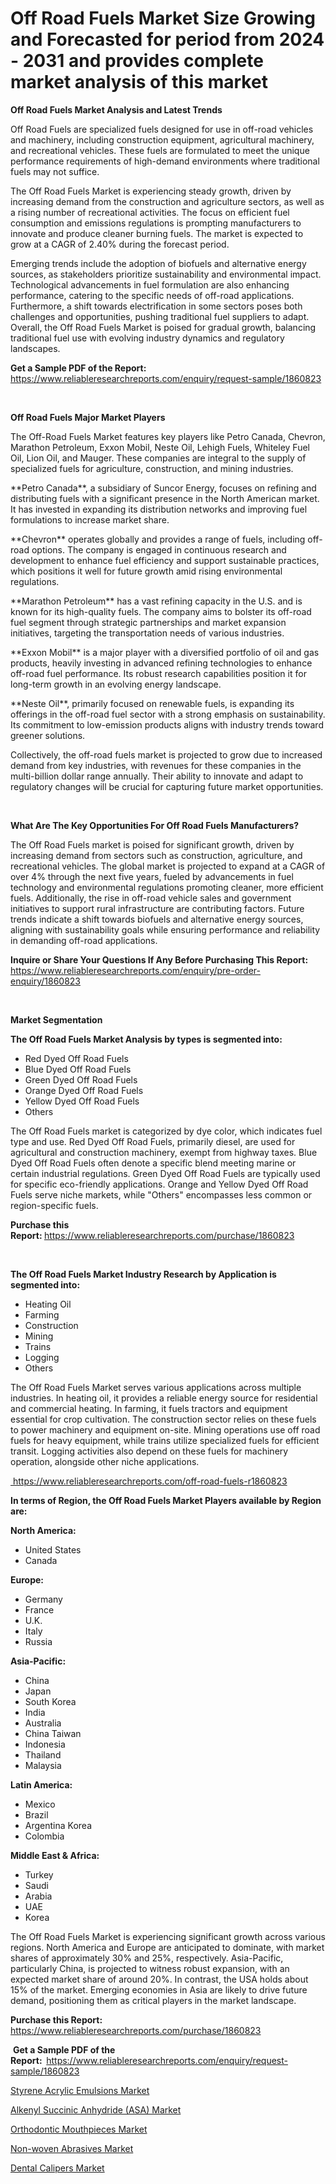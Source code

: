 <p><h1>Off Road Fuels Market Size Growing and Forecasted for period from 2024 - 2031 and provides complete market analysis of this market</h1></p><p><strong>Off Road Fuels Market Analysis and Latest Trends</strong></p>
<p><p>Off Road Fuels are specialized fuels designed for use in off-road vehicles and machinery, including construction equipment, agricultural machinery, and recreational vehicles. These fuels are formulated to meet the unique performance requirements of high-demand environments where traditional fuels may not suffice. </p><p>The Off Road Fuels Market is experiencing steady growth, driven by increasing demand from the construction and agriculture sectors, as well as a rising number of recreational activities. The focus on efficient fuel consumption and emissions regulations is prompting manufacturers to innovate and produce cleaner burning fuels. The market is expected to grow at a CAGR of 2.40% during the forecast period. </p><p>Emerging trends include the adoption of biofuels and alternative energy sources, as stakeholders prioritize sustainability and environmental impact. Technological advancements in fuel formulation are also enhancing performance, catering to the specific needs of off-road applications. Furthermore, a shift towards electrification in some sectors poses both challenges and opportunities, pushing traditional fuel suppliers to adapt. Overall, the Off Road Fuels Market is poised for gradual growth, balancing traditional fuel use with evolving industry dynamics and regulatory landscapes.</p></p>
<p><strong>Get a Sample PDF of the Report:&nbsp;</strong> <a href="https://www.reliableresearchreports.com/enquiry/request-sample/1860823?utm_campaign=37&utm_medium=2&utm_source=Github&utm_content=ia&utm_term=06112024&utm_id=off-road-fuels">https://www.reliableresearchreports.com/enquiry/request-sample/1860823</a></p>
<p>&nbsp;</p>
<p><strong>Off Road Fuels Major Market Players</strong></p>
<p><p>The Off-Road Fuels Market features key players like Petro Canada, Chevron, Marathon Petroleum, Exxon Mobil, Neste Oil, Lehigh Fuels, Whiteley Fuel Oil, Lion Oil, and Mauger. These companies are integral to the supply of specialized fuels for agriculture, construction, and mining industries.</p><p>**Petro Canada**, a subsidiary of Suncor Energy, focuses on refining and distributing fuels with a significant presence in the North American market. It has invested in expanding its distribution networks and improving fuel formulations to increase market share. </p><p>**Chevron** operates globally and provides a range of fuels, including off-road options. The company is engaged in continuous research and development to enhance fuel efficiency and support sustainable practices, which positions it well for future growth amid rising environmental regulations.</p><p>**Marathon Petroleum** has a vast refining capacity in the U.S. and is known for its high-quality fuels. The company aims to bolster its off-road fuel segment through strategic partnerships and market expansion initiatives, targeting the transportation needs of various industries.</p><p>**Exxon Mobil** is a major player with a diversified portfolio of oil and gas products, heavily investing in advanced refining technologies to enhance off-road fuel performance. Its robust research capabilities position it for long-term growth in an evolving energy landscape.</p><p>**Neste Oil**, primarily focused on renewable fuels, is expanding its offerings in the off-road fuel sector with a strong emphasis on sustainability. Its commitment to low-emission products aligns with industry trends toward greener solutions.</p><p>Collectively, the off-road fuels market is projected to grow due to increased demand from key industries, with revenues for these companies in the multi-billion dollar range annually. Their ability to innovate and adapt to regulatory changes will be crucial for capturing future market opportunities.</p></p>
<p>&nbsp;</p>
<p><strong>What Are The Key Opportunities For Off Road Fuels Manufacturers?</strong></p>
<p><p>The Off Road Fuels market is poised for significant growth, driven by increasing demand from sectors such as construction, agriculture, and recreational vehicles. The global market is projected to expand at a CAGR of over 4% through the next five years, fueled by advancements in fuel technology and environmental regulations promoting cleaner, more efficient fuels. Additionally, the rise in off-road vehicle sales and government initiatives to support rural infrastructure are contributing factors. Future trends indicate a shift towards biofuels and alternative energy sources, aligning with sustainability goals while ensuring performance and reliability in demanding off-road applications.</p></p>
<p><strong>Inquire or Share Your Questions If Any Before Purchasing This Report:</strong> <a href="https://www.reliableresearchreports.com/enquiry/pre-order-enquiry/1860823?utm_campaign=37&utm_medium=2&utm_source=Github&utm_content=ia&utm_term=06112024&utm_id=off-road-fuels">https://www.reliableresearchreports.com/enquiry/pre-order-enquiry/1860823</a></p>
<p>&nbsp;</p>
<p><strong>Market Segmentation</strong></p>
<p><strong>The Off Road Fuels Market Analysis by types is segmented into:</strong></p>
<p><ul><li>Red Dyed Off Road Fuels</li><li>Blue Dyed Off Road Fuels</li><li>Green Dyed Off Road Fuels</li><li>Orange Dyed Off Road Fuels</li><li>Yellow Dyed Off Road Fuels</li><li>Others</li></ul></p>
<p><p>The Off Road Fuels market is categorized by dye color, which indicates fuel type and use. Red Dyed Off Road Fuels, primarily diesel, are used for agricultural and construction machinery, exempt from highway taxes. Blue Dyed Off Road Fuels often denote a specific blend meeting marine or certain industrial regulations. Green Dyed Off Road Fuels are typically used for specific eco-friendly applications. Orange and Yellow Dyed Off Road Fuels serve niche markets, while "Others" encompasses less common or region-specific fuels.</p></p>
<p><strong>Purchase this Report:&nbsp;</strong><a href="https://www.reliableresearchreports.com/purchase/1860823?utm_campaign=37&utm_medium=2&utm_source=Github&utm_content=ia&utm_term=06112024&utm_id=off-road-fuels">https://www.reliableresearchreports.com/purchase/1860823</a></p>
<p>&nbsp;</p>
<p><strong>The Off Road Fuels Market Industry Research by Application is segmented into:</strong></p>
<p><ul><li>Heating Oil</li><li>Farming</li><li>Construction</li><li>Mining</li><li>Trains</li><li>Logging</li><li>Others</li></ul></p>
<p><p>The Off Road Fuels Market serves various applications across multiple industries. In heating oil, it provides a reliable energy source for residential and commercial heating. In farming, it fuels tractors and equipment essential for crop cultivation. The construction sector relies on these fuels to power machinery and equipment on-site. Mining operations use off road fuels for heavy equipment, while trains utilize specialized fuels for efficient transit. Logging activities also depend on these fuels for machinery operation, alongside other niche applications.</p></p>
<p><a href="https://www.reliableresearchreports.com/off-road-fuels-r1860823?utm_campaign=37&utm_medium=2&utm_source=Github&utm_content=ia&utm_term=06112024&utm_id=off-road-fuels">&nbsp;https://www.reliableresearchreports.com/off-road-fuels-r1860823</a></p>
<p><strong>In terms of Region, the Off Road Fuels Market Players available by Region are:</strong></p>
<p>
    <p> <strong> North America: </strong>
        <ul>
            <li>United States</li>
            <li>Canada</li>
        </ul>
        </p> 
    <p> <strong> Europe: </strong>
        <ul>
            <li>Germany</li>
            <li>France</li>
            <li>U.K.</li>
            <li>Italy</li>
            <li>Russia</li>
        </ul>
        </p> 
    <p> <strong> Asia-Pacific: </strong>
        <ul>
            <li>China</li>
            <li>Japan</li>
            <li>South Korea</li>
            <li>India</li>
            <li>Australia</li>
            <li>China Taiwan</li>
            <li>Indonesia</li>
            <li>Thailand</li>
            <li>Malaysia</li>
        </ul>
        </p> 
    <p> <strong> Latin America: </strong>
        <ul>
            <li>Mexico</li>
            <li>Brazil</li>
            <li>Argentina Korea</li>
            <li>Colombia</li>
        </ul>
        </p> 
    <p> <strong> Middle East & Africa: </strong>
        <ul>
            <li>Turkey</li>
            <li>Saudi</li>
            <li>Arabia</li>
            <li>UAE</li>
            <li>Korea</li>
        </ul>
    </p>
    </p>
<p><p>The Off Road Fuels Market is experiencing significant growth across various regions. North America and Europe are anticipated to dominate, with market shares of approximately 30% and 25%, respectively. Asia-Pacific, particularly China, is projected to witness robust expansion, with an expected market share of around 20%. In contrast, the USA holds about 15% of the market. Emerging economies in Asia are likely to drive future demand, positioning them as critical players in the market landscape.</p></p>
<p><strong>Purchase this Report: </strong><a href="https://www.reliableresearchreports.com/purchase/1860823?utm_campaign=37&utm_medium=2&utm_source=Github&utm_content=ia&utm_term=06112024&utm_id=off-road-fuels">https://www.reliableresearchreports.com/purchase/1860823</a></p>
<p>&nbsp;<strong>Get a Sample PDF of the Report:&nbsp;&nbsp;</strong><a href="https://www.reliableresearchreports.com/enquiry/request-sample/1860823?utm_campaign=37&utm_medium=2&utm_source=Github&utm_content=ia&utm_term=06112024&utm_id=off-road-fuels">https://www.reliableresearchreports.com/enquiry/request-sample/1860823</a></p>
<p><strong></strong></p>
<p><p><a href="https://github.com/MegiMusaj575/Market-Research-Report-List-1/blob/main/styrene-acrylic-emulsions-market.md?utm_campaign=37&utm_medium=2&utm_source=Github&utm_content=ia&utm_term=06112024&utm_id=off-road-fuels">Styrene Acrylic Emulsions Market</a></p><p><a href="https://www.linkedin.com/pulse/alkenyl-succinic-anhydride-asa-market-research-report-1yzpe?utm_campaign=37&utm_medium=2&utm_source=Github&utm_content=ia&utm_term=06112024&utm_id=off-road-fuels">Alkenyl Succinic Anhydride (ASA) Market</a></p><p><a href="https://issuu.com/reportprime-2/docs/orthodontic-mouthpieces-market-size_ff201ed71caae7?utm_campaign=37&utm_medium=2&utm_source=Github&utm_content=ia&utm_term=06112024&utm_id=off-road-fuels">Orthodontic Mouthpieces Market</a></p><p><a href="https://www.linkedin.com/pulse/non-woven-abrasives-market-research-report-exploring-size-mkkae?utm_campaign=37&utm_medium=2&utm_source=Github&utm_content=ia&utm_term=06112024&utm_id=off-road-fuels">Non-woven Abrasives Market</a></p><p><a href="https://issuu.com/reportprime-2/docs/dental-calipers-market-size-2030.pp_71e1ac71a0d752?utm_campaign=37&utm_medium=2&utm_source=Github&utm_content=ia&utm_term=06112024&utm_id=off-road-fuels">Dental Calipers Market</a></p></p>